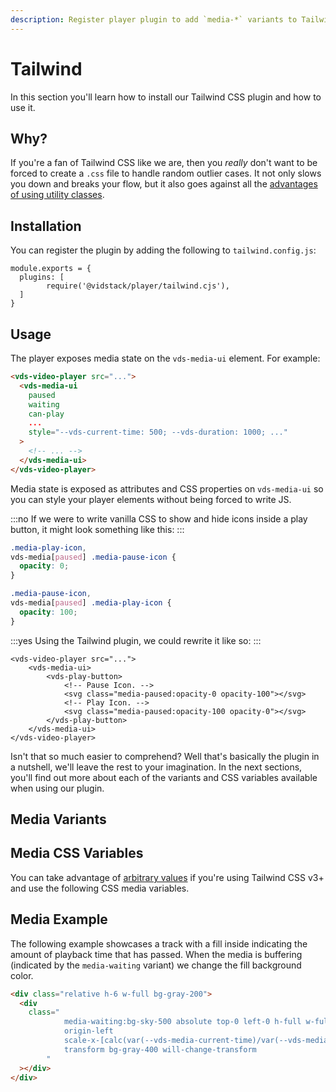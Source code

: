 ```yaml
---
description: Register player plugin to add `media-*` variants to Tailwind CSS.
---
```


# Tailwind

In this section you'll learn how to install our Tailwind CSS plugin and how to use it.

## Why?

If you're a fan of Tailwind CSS like we are, then you _really_ don't want to be forced to create
a `.css` file to handle random outlier cases. It not only slows you down and breaks your flow,
but it also goes against all the
[advantages of using utility classes](https://adamwathan.me/css-utility-classes-and-separation-of-concerns).

## Installation

You can register the plugin by adding the following to `tailwind.config.js`:

```js:title=tailwind.config.js:copy-highlight{3}
module.exports = {
  plugins: [
		require('@vidstack/player/tailwind.cjs'),
  ]
}
```

## Usage

The player exposes media state on the `vds-media-ui` element. For example:

```html
<vds-video-player src="...">
  <vds-media-ui
    paused
    waiting
    can-play
    ...
    style="--vds-current-time: 500; --vds-duration: 1000; ..."
  >
    <!-- ... -->
  </vds-media-ui>
</vds-video-player>
```

Media state is exposed as attributes and CSS properties on `vds-media-ui` so you can style your
player elements without being forced to write JS.

:::no
If we were to write vanilla CSS to show and hide icons inside a play button, it might look
something like this:
:::

```css
.media-play-icon,
vds-media[paused] .media-pause-icon {
  opacity: 0;
}

.media-pause-icon,
vds-media[paused] .media-play-icon {
  opacity: 100;
}
```

:::yes
Using the Tailwind plugin, we could rewrite it like so:
:::

```html{4-7}
<vds-video-player src="...">
	<vds-media-ui>
		<vds-play-button>
			<!-- Pause Icon. -->
			<svg class="media-paused:opacity-0 opacity-100"></svg>
			<!-- Play Icon. -->
			<svg class="media-paused:opacity-100 opacity-0"></svg>
		</vds-play-button>
	</vds-media-ui>
</vds-video-player>
```

Isn't that so much easier to comprehend? Well that's basically the plugin in a nutshell,
we'll leave the rest to your imagination. In the next sections, you'll find out more about
each of the variants and CSS variables available when using our plugin.

## Media Variants

<script>
import MediaAttrsTable from '$components/reference/MediaAttrsTable.md';
</script>

<MediaAttrsTable title="Variant" />

## Media CSS Variables

You can take advantage of [arbitrary values](https://tailwindcss.com/docs/adding-custom-styles#using-arbitrary-values)
if you're using Tailwind CSS v3+ and use the following CSS media variables.

<script>
import MediaVarsTable from '$components/reference/MediaVarsTable.md';
</script>

<MediaVarsTable />

## Media Example

The following example showcases a track with a fill inside indicating the amount of
playback time that has passed. When the media is buffering (indicated by the `media-waiting` variant)
we change the fill background color.

```html
<div class="relative h-6 w-full bg-gray-200">
  <div
    class="
			media-waiting:bg-sky-500 absolute top-0 left-0 h-full w-full
			origin-left
			scale-x-[calc(var(--vds-media-current-time)/var(--vds-media-duration))]
			transform bg-gray-400 will-change-transform
		"
  ></div>
</div>
```
